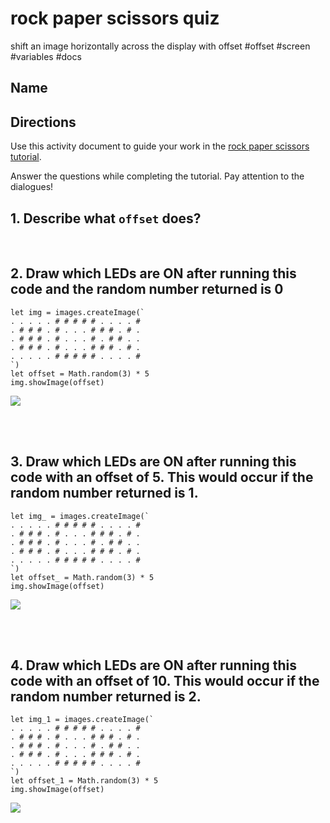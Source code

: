 # rock paper scissors quiz

shift an image horizontally across the display with offset #offset #screen  #variables #docs

## Name

## Directions

Use this activity document to guide your work in the [rock paper scissors tutorial](/microbit/lessons/rock-paper-scissors/tutorial).

Answer the questions while completing the tutorial. Pay attention to the dialogues!

## 1. Describe what `offset` does? 

<br/>

## 2. Draw which LEDs are ON after running this code and the random number returned is 0

```
let img = images.createImage(`
. . . . . # # # # # . . . . #
. # # # . # . . . # # # . # .
. # # # . # . . . # . # # . .
. # # # . # . . . # # # . # .
. . . . . # # # # # . . . . #
`)
let offset = Math.random(3) * 5
img.showImage(offset)
```

![](/static/mb/lessons/night-light-2.png)

<br/>

<br/>

## 3. Draw which LEDs are ON after running this code with an offset of 5. This would occur if the random number returned is 1.

```
let img_ = images.createImage(`
. . . . . # # # # # . . . . #
. # # # . # . . . # # # . # .
. # # # . # . . . # . # # . .
. # # # . # . . . # # # . # .
. . . . . # # # # # . . . . #
`)
let offset_ = Math.random(3) * 5
img.showImage(offset)
```

![](/static/mb/lessons/night-light-2.png)

<br/>

<br/>

## 4. Draw which LEDs are ON after running this code with an offset of 10. This would occur if the random number returned is 2.

```
let img_1 = images.createImage(`
. . . . . # # # # # . . . . #
. # # # . # . . . # # # . # .
. # # # . # . . . # . # # . .
. # # # . # . . . # # # . # .
. . . . . # # # # # . . . . #
`)
let offset_1 = Math.random(3) * 5
img.showImage(offset)
```

![](/static/mb/lessons/night-light-2.png)

<br/>

